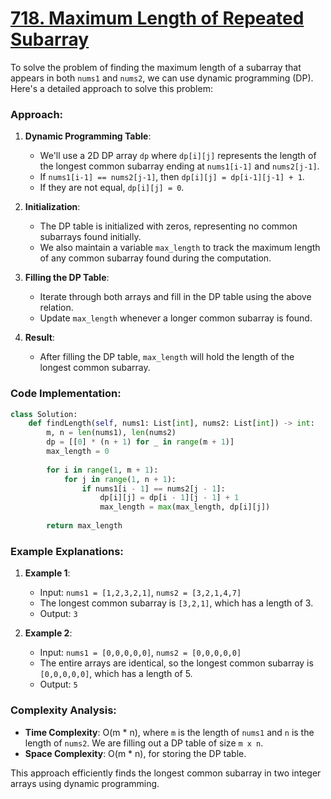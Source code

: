 # [718. Maximum Length of Repeated Subarray](https://leetcode.com/problems/maximum-length-of-repeated-subarray/description/)

To solve the problem of finding the maximum length of a subarray that appears in both `nums1` and `nums2`, we can use dynamic programming (DP). Here's a detailed approach to solve this problem:

### Approach:

1. **Dynamic Programming Table**:
   - We'll use a 2D DP array `dp` where `dp[i][j]` represents the length of the longest common subarray ending at `nums1[i-1]` and `nums2[j-1]`.
   - If `nums1[i-1] == nums2[j-1]`, then `dp[i][j] = dp[i-1][j-1] + 1`.
   - If they are not equal, `dp[i][j] = 0`.

2. **Initialization**:
   - The DP table is initialized with zeros, representing no common subarrays found initially.
   - We also maintain a variable `max_length` to track the maximum length of any common subarray found during the computation.

3. **Filling the DP Table**:
   - Iterate through both arrays and fill in the DP table using the above relation.
   - Update `max_length` whenever a longer common subarray is found.

4. **Result**:
   - After filling the DP table, `max_length` will hold the length of the longest common subarray.

### Code Implementation:

```python
class Solution:
    def findLength(self, nums1: List[int], nums2: List[int]) -> int:
        m, n = len(nums1), len(nums2)
        dp = [[0] * (n + 1) for _ in range(m + 1)]
        max_length = 0
        
        for i in range(1, m + 1):
            for j in range(1, n + 1):
                if nums1[i - 1] == nums2[j - 1]:
                    dp[i][j] = dp[i - 1][j - 1] + 1
                    max_length = max(max_length, dp[i][j])
        
        return max_length
```

### Example Explanations:

1. **Example 1**:
   - Input: `nums1 = [1,2,3,2,1]`, `nums2 = [3,2,1,4,7]`
   - The longest common subarray is `[3,2,1]`, which has a length of 3.
   - Output: `3`

2. **Example 2**:
   - Input: `nums1 = [0,0,0,0,0]`, `nums2 = [0,0,0,0,0]`
   - The entire arrays are identical, so the longest common subarray is `[0,0,0,0,0]`, which has a length of 5.
   - Output: `5`

### Complexity Analysis:

- **Time Complexity**: O(m * n), where `m` is the length of `nums1` and `n` is the length of `nums2`. We are filling out a DP table of size `m x n`.
- **Space Complexity**: O(m * n), for storing the DP table.

This approach efficiently finds the longest common subarray in two integer arrays using dynamic programming.
